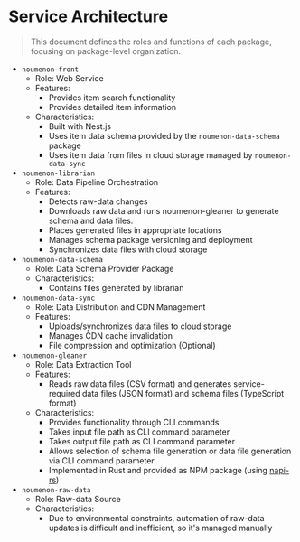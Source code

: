 # Service Architecture

> This document defines the roles and functions of each package, focusing on package-level organization.

- `noumenon-front`
  - Role: Web Service
  - Features:
    - Provides item search functionality
    - Provides detailed item information
  - Characteristics:
    - Built with Nest.js
    - Uses item data schema provided by the `noumenon-data-schema` package
    - Uses item data from files in cloud storage managed by `noumenon-data-sync`
- `noumenon-librarian`
  - Role: Data Pipeline Orchestration
  - Features:
    - Detects raw-data changes
    - Downloads raw data and runs noumenon-gleaner to generate schema and data files.
    - Places generated files in appropriate locations
    - Manages schema package versioning and deployment
    - Synchronizes data files with cloud storage
- `noumenon-data-schema`
  - Role: Data Schema Provider Package
  - Characteristics:
    - Contains files generated by librarian
- `noumenon-data-sync`
  - Role: Data Distribution and CDN Management
  - Features:
    - Uploads/synchronizes data files to cloud storage
    - Manages CDN cache invalidation
    - File compression and optimization (Optional)
- `noumenon-gleaner`
  - Role: Data Extraction Tool
  - Features:
    - Reads raw data files (CSV format) and generates service-required data files (JSON format) and schema files (TypeScript format)
  - Characteristics:
    - Provides functionality through CLI commands
    - Takes input file path as CLI command parameter
    - Takes output file path as CLI command parameter
    - Allows selection of schema file generation or data file generation via CLI command parameter
    - Implemented in Rust and provided as NPM package (using [napi-rs](https://napi.rs/))
- `noumenon-raw-data`
  - Role: Raw-data Source
  - Characteristics:
    - Due to environmental constraints, automation of raw-data updates is difficult and inefficient, so it's managed manually
